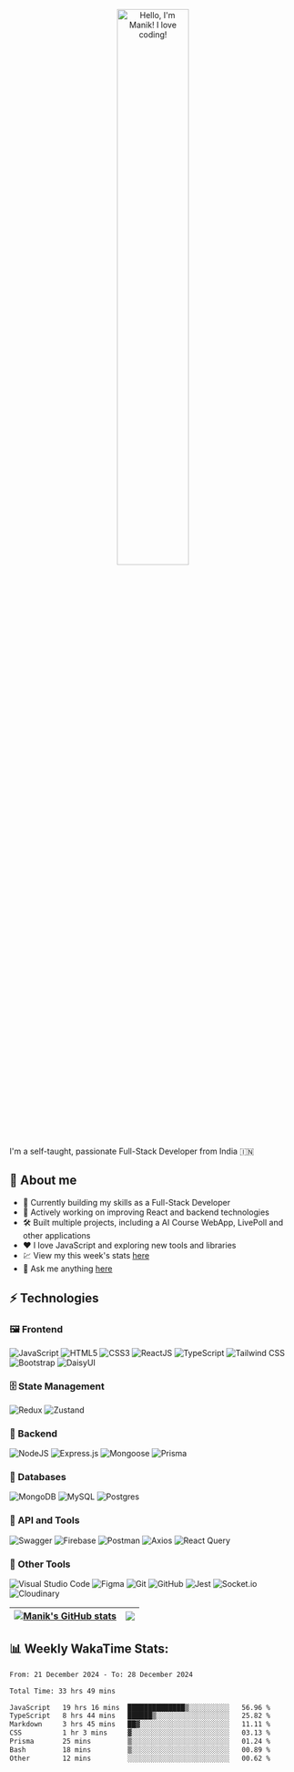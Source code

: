 <p align="center"><a href="https://github.com/ManikMaity"><img width="50%" alt="Hello, I'm Manik! I love coding!" src="https://github.com/ManikMaity/ManikMaity/assets/110734724/435689f3-b962-4e64-9e66-48de979d2494" /></a></p>

<br />

I'm a self-taught, passionate Full-Stack Developer from India 🇮🇳

## 🍃 About me

- 💼 Currently building my skills as a Full-Stack Developer  
- 🚀 Actively working on improving React and backend technologies  
- 🛠️ Built multiple projects, including a AI Course WebApp, LivePoll and other applications  
- ❤️ I love JavaScript and exploring new tools and libraries  
- 💹 View my this week's stats [here](https://wakatime.com/@manikmaity)
- 💬 Ask me anything [here](https://github.com/ManikMaity/ManikMaity/issues)

## ⚡ Technologies

### 🖼️ Frontend  
![JavaScript](https://img.shields.io/badge/-JavaScript-black?style=flat-square&logo=javascript)
![HTML5](https://img.shields.io/badge/-HTML5-E34F26?style=flat-square&logo=html5&logoColor=white)
![CSS3](https://img.shields.io/badge/-CSS3-1572B6?style=flat-square&logo=css3)
![ReactJS](https://img.shields.io/badge/-ReactJS-black?style=flat-square&logo=react)
![TypeScript](https://img.shields.io/badge/-TypeScript-007ACC?style=flat-square&logo=typescript&logoColor=white)
![Tailwind CSS](https://img.shields.io/badge/-Tailwind%20CSS-38B2AC?style=flat-square&logo=tailwind-css&logoColor=white)
![Bootstrap](https://img.shields.io/badge/-Bootstrap-563D7C?style=flat-square&logo=bootstrap&logoColor=white)
![DaisyUI](https://img.shields.io/badge/-DaisyUI-FF69B4?style=flat-square&logo=daisyui)

### 🗄️ State Management  
![Redux](https://img.shields.io/badge/-Redux-764ABC?style=flat-square&logo=redux)
![Zustand](https://img.shields.io/badge/zustand-%2320232a.svg?style=flat-square&logo=react&logoColor=white)

### 🧮 Backend  
![NodeJS](https://img.shields.io/badge/-NodeJS-black?style=flat-square&logo=node.js)
![Express.js](https://img.shields.io/badge/-Express.js-000000?style=flat-square&logo=express&logoColor=white)
![Mongoose](https://img.shields.io/badge/-Mongoose-red?style=flat-square&logo=mongoose)
![Prisma](https://img.shields.io/badge/Prisma-3982CE?style=flat-square&logo=Prisma&logoColor=white)

### 🛒 Databases  
![MongoDB](https://img.shields.io/badge/-MongoDB-black?style=flat-square&logo=mongodb)
![MySQL](https://img.shields.io/badge/-MySQL-00758F?style=flat-square&logo=mysql&logoColor=white)
![Postgres](https://img.shields.io/badge/Postgres-%23316192.svg?style=flat-square&logo=postgresql&logoColor=white)

### 🚏 API and Tools  
![Swagger](https://img.shields.io/badge/-Swagger-85EA2D?style=flat-square&logo=swagger&logoColor=white)
![Firebase](https://img.shields.io/badge/-Firebase-FFCA28?style=flat-square&logo=firebase)
![Postman](https://img.shields.io/badge/-Postman-FF6C37?style=flat-square&logo=postman&logoColor=white)
![Axios](https://img.shields.io/badge/-Axios-5A29E4?style=flat-square&logo=axios)
![React Query](https://img.shields.io/badge/-React%20Query-FF4154?style=flat-square&logo=react-query&logoColor=white)

### 🔧 Other Tools  
![Visual Studio Code](https://img.shields.io/badge/-Visual%20Studio%20Code-007ACC?style=flat-square&logo=visual-studio-code)
![Figma](https://img.shields.io/badge/-Figma-black?style=flat-square&logo=figma)
![Git](https://img.shields.io/badge/-Git-black?style=flat-square&logo=git)
![GitHub](https://img.shields.io/badge/-GitHub-181717?style=flat-square&logo=github)
![Jest](https://img.shields.io/badge/-Jest-C21325?style=flat-square&logo=jest&logoColor=white)
![Socket.io](https://img.shields.io/badge/Socket.io-black?style=flat-square&logo=jest&logoColor=white)
![Cloudinary](https://img.shields.io/badge/-Cloudinary-4285F4?style=flat-square&logo=cloudinary)


| <a href="https://github.com/ManikMaity/github-readme-stats"><img align="center" src="https://github-readme-stats.vercel.app/api?username=ManikMaity&show_icons=true&include_all_commits=true&theme=buefy&hide_border=true" alt="Manik's GitHub stats" /></a> | <a href="https://github.com/ManikMaity/github-readme-stats"><img align="center" src="https://github-readme-stats.vercel.app/api/top-langs/?username=ManikMaity&layout=compact&theme=buefy&hide_border=true" /></a> |
| ------------- | ------------- |

## 📊 Weekly WakaTime Stats:

<!--START_SECTION:waka-->

```txt
From: 21 December 2024 - To: 28 December 2024

Total Time: 33 hrs 49 mins

JavaScript   19 hrs 16 mins  ██████████████▒░░░░░░░░░░   56.96 %
TypeScript   8 hrs 44 mins   ██████▒░░░░░░░░░░░░░░░░░░   25.82 %
Markdown     3 hrs 45 mins   ██▓░░░░░░░░░░░░░░░░░░░░░░   11.11 %
CSS          1 hr 3 mins     ▓░░░░░░░░░░░░░░░░░░░░░░░░   03.13 %
Prisma       25 mins         ▒░░░░░░░░░░░░░░░░░░░░░░░░   01.24 %
Bash         18 mins         ▒░░░░░░░░░░░░░░░░░░░░░░░░   00.89 %
Other        12 mins         ░░░░░░░░░░░░░░░░░░░░░░░░░   00.62 %
```

<!--END_SECTION:waka-->
